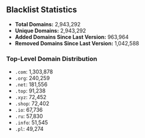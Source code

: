 ## Blacklist Statistics

- **Total Domains:** 2,943,292
- **Unique Domains:** 2,943,292
- **Added Domains Since Last Version:** 963,964
- **Removed Domains Since Last Version:** 1,042,588

### Top-Level Domain Distribution

-  `.com`: 1,303,878
-  `.org`: 240,259
-  `.net`: 181,556
-  `.top`: 91,238
-  `.xyz`: 72,452
-  `.shop`: 72,402
-  `.io`: 67,736
-  `.ru`: 57,830
-  `.info`: 51,545
-  `.pl`: 49,274
